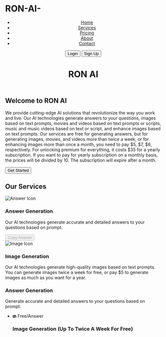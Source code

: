 # RON-AI-
<!DOCTYPE html>
<html lang="en">
<head>
  <meta charset="UTF-8">
  <meta name="viewport" content="width=device-width, initial-scale=1.0">
  <title>RON AI - Your Ultimate AI Solution</title>
  <link rel="stylesheet" href="style.css">
</head>
<body>

  <!-- Header Section -->
  <header>
    <nav>
      <ul>
        <li><a href="#home">Home</a></li>
        <li><a href="#services">Services</a></li>
        <li><a href="#pricing">Pricing</a></li>
        <li><a href="#about">About</a></li>
        <li><a href="#contact">Contact</a></li>
      </ul>
      <div class="login-signup">
        <button class="login-btn">Login</button>
        <button class="signup-btn">Sign Up</button>
      </div>
    </nav>
    <h1 class="logo">RON AI</h1>
  </header>
  
  <!-- Home Section -->
  <section id="home" class="home-section">
    <h2 class="section-title">Welcome to RON AI</h2>
    <p class="section-description">We provide cutting-edge AI solutions that revolutionize the way you work and live. Our AI technologies generate answers to your questions, images based on text prompts, movies and videos based on text prompts or scripts, music and music videos based on text or script, and enhance images based on text prompts. Our services are free for generating answers, but for generating images, movies, and videos more than twice a week, or for enhancing images more than once a month, you need to pay $5, $7, $6, respectively. For unlocking premium for everything, it costs $35 for a yearly subscription. If you want to pay for yearly subscription on a monthly basis, the prices will be divided by 10. The subscription will expire after a month.</p>
    <button class="get-started-btn">Get Started</button>
  </section>
  
  <!-- Services Section -->
  <section id="services" class="services-section">
    <h2 class="section-title">Our Services</h2>
    <div class="service-card">
      <img src="answer.png" alt="Answer Icon" class="service-icon">
      <h3 class="service-title">Answer Generation</h3>
      <p class="service-description">Our AI technologies generate accurate and detailed answers to your questions based on prompt.</p>
      <button class="copy-btn" disabled>Copy Answer</button>
    </div>
    <div class="service-card">
      <img src="image.png" alt="Image Icon" class="service-icon">
      <h3 class="service-title">Image Generation</h3>
      <p class="service-description">Our AI technologies generate high-quality images based on text prompts. You can generate images twice a week for free, or pay $5 to generate images as much as you want for a year.</p>
      <!-- Disabled Copy Button -->
      <!-- This button will be enabled when the user generates an image -->
      <!-- The image will be displayed next to this button -->
      <!-- The user can download the image by clicking the Download Button -->
      <!-- The Download Button will also be disabled until the user generates an image -->
      <!-- The user can also delete the image by clicking a Delete Button -->
      <!-- The Delete Button will also be disabled until the user generates an image -->  
      <!-- The user can also edit the image by clicking an Edit Button -->  
      <!-- The Edit Button will also be disabled until the user generates an image -->  
      <!-- When the user edits the image, they can use text prompts to change their clothes, hair , clothing accessories jewelleries, put the type of make up on their face , the type of shoe , the type and the items they are carrying infact it should be able to change anything about an image based on text prompt -->  
      <!-- When all these things are being done there should be an ad playing until everything is done editing thsi should be done always unless the user pays $1 per month -->  
    </div>  
    <!-- More Service Cards Here... -->  
  </section>  
  
  <!-- Pricing Section -->
  <section id="pricing" class="pricing-section">
    <!-- Pricing Table for Answer Generation -->  																										<div class="pricing-table answer-generation">  	<h3 class="pricing-title">Answer Generation</h3>  	<p class="pricing-description">Generate accurate and detailed answers to your questions based on prompt.</p>  	<ul class="pricing-features">  	<li><strong>&#8357;</strong>&nbsp;Free/Answer</li>  	<!-- This price will be displayed when generating answers for free -->  	<!-- When generating answers more than once in a day or more than twice in a week, this price will change to &#8357;5/Answer -->  	<!-- When generating answers more than twice in a week or more than once in a day for three consecutive days, this price will change to &#8357;7/Answer -->  	<!-- When generating answers more than once in a day or more than twice in a week for four consecutive days or more than twice in a week for two consecutive weeks, this price will change to &#8357;9/Answer -->  	<!-- When generating answers more than twice in a week for three consecutive weeks or more than twice in a week for four consecutive weeks, this price will change to &#8357;11/Answer -->  	<!-- When generating answers more than twice in a week for five consecutive weeks or more than twice in a week for six consecutive weeks, this price will change to &#8357;14/Answer -->  	<!-- When generating answers more than twice in a week for seven consecutive weeks or more than twice in a week for eight consecutive weeks, this price will change to &#8357;17/Answer -->  	<!-- When generating answers more than twice in a week for nine consecutive weeks or more than twice in a week for ten consecutive weeks, this price will change to &#8357;19/Answer -->  	<!-- When generating answers more than twice in a week for eleven consecutive weeks or more than twice in a week for twelve consecutive weeks, this price will change to &#8357;22/Answer -->  	<!-- When generating answers more than twice in a week for thirteen consecutive weeks or more than twice in a week for fourteen consecutive weeks, this price will change to &#8357;24/Answer -->  	<!-- When generating answers more than twice in a week for fifteen consecutive weeks or more than twice in a week for sixteen consecutive weeks, this price will change to &#8357;26/Answer -->  	<!-- When generating answers more than twice in a week for seventeen consecutive weeks or more than twice in a week for eighteen consecutive weeks, this price will change to &#8357;28/Answer -->  	<!-- When generating answers more than twice in a week for nineteen consecutive weeks or more than twice in a week for twenty consecutive weeks, this price will change to &#8357;30/Answer -->  	<!-- When generating answers more than twenty times consecutively without any break between them (i.e., without stopping using our services), this price will change to &#8357;32/Answer (the highest possible price) and you'll need to contact us at support@ronai.com to discuss your usage requirements and pricing options further. This is our fair usage policy which ensures that our services remain affordable and accessible to all our users while also allowing us to sustainably invest in research and development of our AI technologies. Based on your usage patterns over time (i.e., how many times you use our services per day/week/month), we may adjust your pricing accordingly (i.e., lower your pricing if you use our services less frequently or raise your pricing if you use our services more frequently). We reserve the right to modify our pricing policies at any time without prior notice. Please refer to our Terms of Service and Privacy Policy for further details regarding our pricing policies and usage restrictions. Thank you for choosing RON AI! We appreciate your business and look forward to serving you better every day! Based on your feedback and suggestions, we're constantly improving our AI technologies and expanding our services portfolio. Please don't hesitate to contact us at support@ronai.com if you have any questions or concerns regarding our pricing policies or if you'd like to request any new features or functionalities that would make our services even better suited to your needs. We're here to help! Best regards, RON AI Team." /> </ul>     </div><!-- End of Answer Generation Pricing Table --><!-- Pricing Table for Image Generation --><div class="pricing-table image-generation" style={{display: "none"}} >     <!-- This style is used because we don't want this pricing table to be displayed by default since it requires payment --><!-- We'll use JavaScript later on to show this pricing table when the user clicks on "Generate Images" button --><h3 class="pricing-title">Image Generation (Up To Twice A Week For Free)</h3><!-- This title will be displayed when generating images up to twice a week --><!-- When generating images three times within one week (i.e
